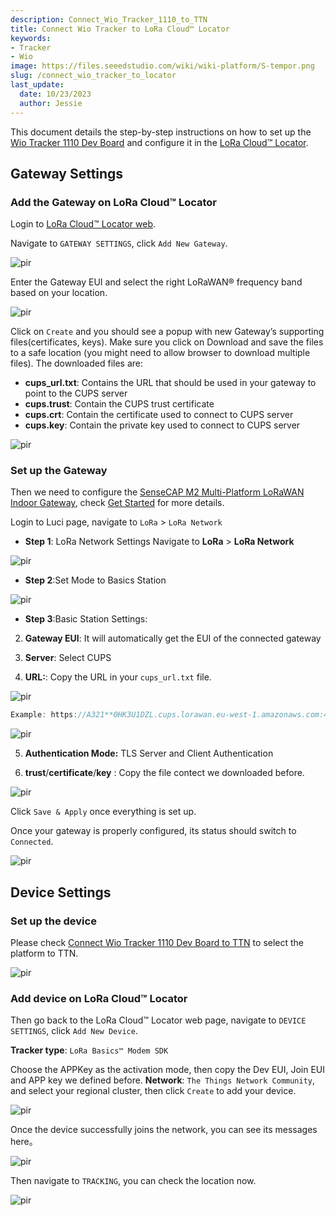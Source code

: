 ```yaml
---
description: Connect_Wio_Tracker_1110_to_TTN
title: Connect Wio Tracker to LoRa Cloud™ Locator
keywords: 
- Tracker
- Wio
image: https://files.seeedstudio.com/wiki/wiki-platform/S-tempor.png
slug: /connect_wio_tracker_to_locator
last_update:
  date: 10/23/2023
  author: Jessie
---
```




This document details the step-by-step instructions on how to set up the [Wio Tracker 1110 Dev Board](https://www.seeedstudio.com/Wio-Tracker-1110-Dev-Board-p-5799.html) and configure it in the [LoRa Cloud™ Locator](https://locator.loracloud.com).




## Gateway Settings

### Add the Gateway on LoRa Cloud™ Locator


Login to [LoRa Cloud™ Locator web](https://locator.loracloud.com).

Navigate to `GATEWAY SETTINGS`, click `Add New Gateway`.


<p style={{textAlign: 'center'}}><img src="https://files.seeedstudio.com/wiki/SenseCAP/wio_tracker/gateway-locator.png" alt="pir" width={800} height="auto" /></p>


Enter the Gateway EUI and select the right LoRaWAN® frequency band based on your location.

<p style={{textAlign: 'center'}}><img src="https://files.seeedstudio.com/wiki/SenseCAP/wio_tracker/gateway-locator2.png" alt="pir" width={800} height="auto" /></p>



Click on `Create` and you should see a popup with new Gateway’s supporting files(certificates, keys). Make sure you click on Download and save the files to a safe location (you might need to allow browser to download multiple files). The downloaded files are:

* **cups_url.txt**: Contains the URL that should be used in your gateway to point to the CUPS server
* **cups.trust**: Contain the CUPS trust certificate
* **cups.crt**: Contain the certificate used to connect to CUPS server
* **cups.key**: Contain the private key used to connect to CUPS server



<p style={{textAlign: 'center'}}><img src="https://files.seeedstudio.com/wiki/SenseCAP/wio_tracker/gateway22.png" alt="pir" width={800} height="auto" /></p>

### Set up the Gateway



Then we need to configure the [SenseCAP M2 Multi-Platform LoRaWAN Indoor Gateway](https://www.seeedstudio.com/SenseCAP-Multi-Platform-LoRaWAN-Indoor-Gateway-SX1302-EU868-p-5471.html), check [Get Started](https://wiki.seeedstudio.com/quick_start_with_M2_MP/) for more details.


Login to Luci page, navigate to `LoRa` > `LoRa Network`


* **Step 1**: LoRa Network Settings
Navigate to **LoRa** > **LoRa Network**

<p style={{textAlign: 'center'}}><img src="https://files.seeedstudio.com/wiki/SenseCAP/wio_tracker/lora-network.png" alt="pir" width={800} height="auto" /></p>



* **Step 2**:Set Mode to Basics Station

<p style={{textAlign: 'center'}}><img src="https://files.seeedstudio.com/wiki/SenseCAP/wio_tracker/basic-station.png" alt="pir" width={800} height="auto" /></p>



* **Step 3**:Basic Station Settings:

2. **Gateway EUI**: It will automatically get the EUI of the connected gateway 

3. **Server**: Select CUPS

4. **URL:**: Copy the URL in your `cups_url.txt` file.

<p style={{textAlign: 'center'}}><img src="https://files.seeedstudio.com/wiki/SenseCAP/wio_tracker/cups-url.png" alt="pir" width={800} height="auto" /></p>


```cpp
Example: https://A321**0HK3U1DZL.cups.lorawan.eu-west-1.amazonaws.com:443
```

<p style={{textAlign: 'center'}}><img src="https://files.seeedstudio.com/wiki/SenseCAP/wio_tracker/server2.png" alt="pir" width={800} height="auto" /></p>


5. **Authentication Mode:** TLS Server and Client Authentication

6. **trust**/**certificate**/**key** : Copy the file contect we downloaded before.


<p style={{textAlign: 'center'}}><img src="https://files.seeedstudio.com/wiki/SenseCAP/wio_tracker/certificates.png" alt="pir" width={800} height="auto" /></p>

Click `Save & Apply` once everything is set up.

Once your gateway is properly configured, its status should switch to `Connected`.




<p style={{textAlign: 'center'}}><img src="https://files.seeedstudio.com/wiki/SenseCAP/wio_tracker/connected-locator.png" alt="pir" width={800} height="auto" /></p>


## Device Settings

### Set up the device

Please check [Connect Wio Tracker 1110 Dev Board to TTN](https://wiki.seeedstudio.com/connect_wio_tracker_to_TTN/) to select the platform to TTN.

<p style={{textAlign: 'center'}}><img src="https://files.seeedstudio.com/wiki/SenseCAP/Tracker/tracker_appconfig.png" alt="pir" width={300} height="auto" /></p>



### Add device on LoRa Cloud™ Locator

Then go back to the LoRa Cloud™ Locator web page, navigate to `DEVICE SETTINGS`, click `Add New Device`.

**Tracker type**: `LoRa Basics™ Modem SDK`

Choose the APPKey as the activation mode, then copy the Dev EUI, Join EUI and APP key we defined before.
**Network**: `The Things Network Community`, and select your regional cluster, then click `Create` to add your device.

<p style={{textAlign: 'center'}}><img src="https://files.seeedstudio.com/wiki/SenseCAP/wio_tracker/device-locator.png" alt="pir" width={800} height="auto" /></p>


Once the device successfully joins the network, you can see its messages here。

<p style={{textAlign: 'center'}}><img src="https://files.seeedstudio.com/wiki/SenseCAP/wio_tracker/device-status.png" alt="pir" width={800} height="auto" /></p>

Then navigate to `TRACKING`, you can check the location now.

<p style={{textAlign: 'center'}}><img src="https://files.seeedstudio.com/wiki/SenseCAP/wio_tracker/tracking.png" alt="pir" width={800} height="auto" /></p>



